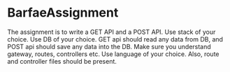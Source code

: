 # BarfaeAssignment
The assignment is to write a GET API and a POST API. Use stack of your choice. Use DB of your choice. GET api should read any data from DB, and POST api should save any data into the DB. Make sure you understand gateway, routes, controllers etc. Use language of your choice. Also, route and controller files should be present.
